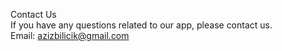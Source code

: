 Contact Us <br />
If you have any questions related to our app, please contact us.<br />
Email: azizbilicik@gmail.com
